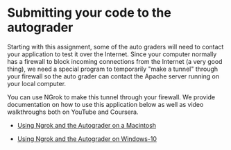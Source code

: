 # Submitting your code to the autograder

Starting with this assignment, some of the auto graders will need to contact your application to test it over the Internet. Since your computer normally has a firewall to block incoming connections from the Internet (a very good thing), we need a special program to temporarily "make a tunnel" through your firewall so the auto grader can contact the Apache server running on your local computer.

You can use NGrok to make this tunnel through your firewall.  We provide documentation on how to use this application below as well as video walkthroughs both on YouTube and Coursera.

 - [Using Ngrok and the Autograder on a Macintosh](https://www.wa4e.com/md/ngrok_mac.md)

 - [Using Ngrok and the Autograder on Windows-10](https://www.wa4e.com/md/ngrok_win.md)
